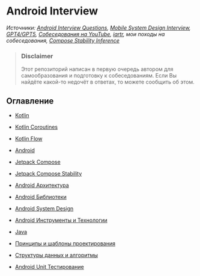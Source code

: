 # Android Interview

_Источники: [Android Interview Questions](https://github.com/amitshekhariitbhu/android-interview-questions), [Mobile System Design Interview](https://github.com/iartr/mobile-system-design), [GPT4/GPT5](https://chat.openai.com), [Собеседования на YouTube](https://www.youtube.com/results?search_query=%D1%81%D0%BE%D0%B1%D0%B5%D1%81%D0%B5%D0%B4%D0%BE%D0%B2%D0%B0%D0%BD%D0%B8%D0%B5+android), [iartr](https://iartr.notion.site/7901f7c3df93472a9906cb623b414d98), мои походы на собеседования, [Compose Stability Inference](https://github.com/skydoves/compose-stability-inference)_

> ### Disclaimer
> Этот репозиторий написан в первую очередь автором для самообразования и подготовку к собеседованиям. Если Вы найдёте какой-то недочёт в ответах, то можете сообщить об этом.

## Оглавление

* [Kotlin](/section/kotlin.md)
* [Kotlin Coroutines](/section/kotlin-coroutines.md)
* [Kotlin Flow](/section/kotlin-flow.md)
* [Android](/section/android.md)
* [Jetpack Compose](/section/jetpack-compose.md)
* [Jetpack Compose Stability](/section/jetpack-compose-stability.md)
* [Android Архитектура](/section/android-arch.md)
* [Android Библиотеки](/section/android-libraries.md)
* [Android System Design](/section/android-system-design.md)
* [Android Инструменты и Технологии](/section/android-tools-and-technologies.md)
* [Java](/section/java.md)
* [Принципы и шаблоны проектирования](/section/design-principles-and-patterns.md)
* [Структуры данных и алгоритмы](/section/data-structures-and-algorithms.md)


* [Android Unit Тестирование](/section/android-testing.md)